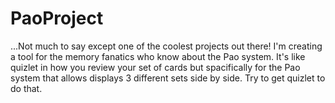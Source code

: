 # PaoProject

...Not much to say except one of the coolest projects out there! I'm creating a tool for the memory fanatics who know about the Pao system. It's like quizlet in how you review your set of cards but spacifically for the Pao system that allows displays 3 different sets side by side. Try to get quizlet to do that.
